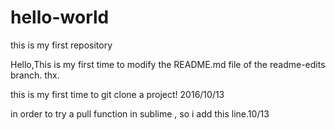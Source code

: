 # hello-world
this is my first repository

Hello,This is my first time to modify the README.md file of the readme-edits branch.
thx.

this is my first time to git clone a project! 2016/10/13

in order to try a pull function in sublime , so i add this line.10/13
